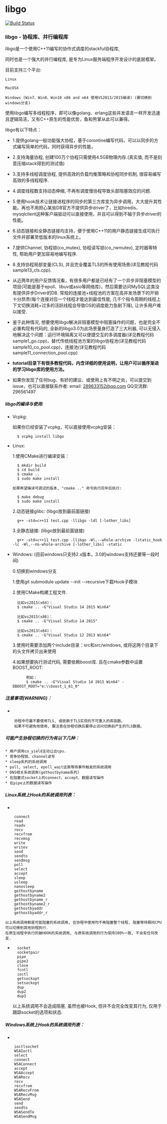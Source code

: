 # libgo

[![Build Status](https://travis-ci.org/yyzybb537/libgo.svg?branch=master)](https://travis-ci.org/yyzybb537/libgo)

### libgo  - 协程库、并行编程库

libgo是一个使用C++11编写的协作式调度的stackful协程库,

同时也是一个强大的并行编程库, 是专为Linux服务端程序开发设计的底层框架。

目前支持三个平台:

    Linux

    MacOSX
    
    Windows (Win7、Win8、Win10 x86 and x64 使用VS2013/2015编译) (要切换到windows分支)

使用libgo编写多线程程序，即可以像golang、erlang这些并发语言一样开发迅速且逻辑简洁，又有C++原生的性能优势，鱼和熊掌从此可以兼得。

libgo有以下特点：

 *   1.提供golang一般功能强大协程，基于corontine编写代码，可以以同步的方式编写简单的代码，同时获得异步的性能，
 *   2.支持海量协程, 创建100万个协程只需使用4.5GB物理内存.(真实值, 而不是刻意压缩stack得到的测试值)
 *   3.支持多线程调度协程, 提供高效的负载均衡策略和协程同步机制, 很容易编写高效的多线程程序.
 *   4.调度线程数支持动态伸缩, 不再有调度慢协程导致头部阻塞效应的问题.
 *   5.使用hook技术让链接进程序的同步的第三方库变为异步调用，大大提升其性能。再也不用担心某些DB官方不提供异步driver了，比如hiredis、mysqlclient这种客户端驱动可以直接使用，并且可以得到不输于异步driver的性能。
 *   6.动态链接和全静态链接均支持，便于使用C++11的用户静态链接生成可执行文件并部署至低版本的linux系统上。
 *   7.提供Channel, 协程锁(co_mutex), 协程读写锁(co_rwmutex), 定时器等特性, 帮助用户更加容易地编写程序. 
 *   8.支持协程局部变量(CLS), 并且完全覆盖TLS的所有使用场景(详见教程代码sample13_cls.cpp).

 *   从近两年的用户反馈情况看，有很多用户都是已经有了一个异步非阻塞模型的项目(可能是基于epoll、libuv或asio等网络库)，然后需要访问MySQL这类没有提供异步Driver的DB. 常规的连接池+线程池的方案在高并发场景下的开销十分昂贵(每个连接对应一个线程才能达到最佳性能, 几千个指令周期的线程上下文切换消耗+过多的活跃线程会导致OS的调度能力急剧下降), 让许多用户难以接受.

 *   鉴于此种情况, 想要使用libgo解决非阻塞模型中阻塞操作的问题，也是完全不必重构现有代码的, 全新的libgo3.0为此场景量身打造了三大利器, 可以无侵入地解决这个问题：运行环境隔离又可以便捷交互的多调度器(详见教程代码sample1_go.cpp)，替代传统线程池方案的libgo协程池(详见教程代码sample10_co_pool.cpp)，连接池(详见教程代码sample11_connection_pool.cpp)
 
 *   **tutorial目录下有很多教程代码，内含详细的使用说明，让用户可以循序渐进的学习libgo库的使用方法。**

 *   如果你发现了任何bug、有好的建议、或使用上有不明之处，可以提交到issue，也可以直接联系作者:
      email: 289633152@qq.com  QQ交流群: 296561497

 
##### libgo的编译与使用:

 *    Vcpkg:

        如果你已经安装了vcpkg，可以直接使用vcpkg安装：

            $ vcpkg install libgo

 *    Linux: 

        1.使用CMake进行编译安装：

            $ mkdir build
            $ cd build
            $ cmake ..
            $ sudo make install

          如果希望编译可调试的版本, "cmake .." 命令执行完毕后执行:

            $ make debug
			$ sudo make install

        2.动态链接glibc: (libgo放到最前面链接)
        
            g++ -std=c++11 test.cpp -llibgo -ldl [-lother_libs]
            
        3.全静态链接: (libgo放到最前面链接)

            g++ -std=c++11 test.cpp -llibgo -Wl,--whole-archive -lstatic_hook -lc -Wl,--no-whole-archive [-lother_libs] -static

 *    Windows: (目前windows只支持2.x版本，3.0的windows支持还要等一段时间) 

        0.切换到windows分支

        1.使用git submodule update --init --recursive下载Hook子模块
        
        2.使用CMake构建工程文件. 
			
			比如vs2015(x64)：
			$ cmake .. -G"Visual Studio 14 2015 Win64"

			比如vs2015(x86)：
			$ cmake .. -G"Visual Studio 14 2015"
			
			比如vs2013(x64)：
			$ cmake .. -G"Visual Studio 12 2013 Win64"
        
        3.使用时需要添加两个include目录：src和src/windows, 或将这两个目录下的头文件拷贝出来使用
        
        4.如果想要执行测试代码, 需要依赖boost库. 且在cmake参数中设置BOOST_ROOT:
        
        		例如：
        		$ cmake .. -G"Visual Studio 14 2015 Win64" -DBOOST_ROOT="e:\\boost_1_61_0"

##### 注意事项(WARNING)：
* 

        协程中尽量不要使用TLS, 或依赖于TLS实现的不可重入的库函数。
        如果不可避免地使用, 要注意在协程切换后要停止访问切换前产生的TLS数据。

##### 可能产生协程切换的行为有以下几种：

    * 用户调用co_yield主动让出cpu.
    * 竞争协程锁、channel读写
    * sleep系列的系统调用
    * poll, select, epoll_wait这类等待事件触发的系统调用
    * DNS相关系统调用(gethostbyname系列)
    * 在阻塞式socket上的connect、accept、数据读写操作
    * 在pipe上的数据读写操作


##### Linux系统上Hook的系统调用列表：
* 

		connect   
		read      
		readv     
		recv      
		recvfrom  
		recvmsg   
		write     
		writev    
		send      
		sendto    
		sendmsg   
		poll      
		select    
		accept    
		sleep     
		usleep    
		nanosleep
		gethostbyname                                                               
		gethostbyname2                                                              
		gethostbyname_r                                                             
		gethostbyname2_r                                                            
		gethostbyaddr                                                               
		gethostbyaddr_r

	以上系统调用都是可能阻塞的系统调用, 在协程中使用均不再阻塞整个线程, 阻塞等待期间CPU可以切换到其他协程执行.
    在原生线程中执行的被HOOK的系统调用, 与原系统调用的行为保持100%一致, 不会有任何改变.

*  
        socket
        socketpair
        pipe
        pipe2
		close     
		fcntl     
		ioctl     
		getsockopt
		setsockopt
		dup       
		dup2      
		dup3      

    以上系统调用不会造成阻塞, 虽然也被Hook, 但并不会完全改变其行为, 仅用于跟踪socket的选项和状态. 

##### Windows系统上Hook的系统调用列表：
* 

		ioctlsocket                                                                        
		WSAIoctl                                                                           
		select                                                                             
		connect                                                                            
		WSAConnect                                                                         
		accept                                                                             
		WSAAccept                                                                          
		WSARecv                                                                            
		recv                                                                               
		recvfrom                                                                           
		WSARecvFrom                                                                        
		WSARecvMsg                                                                         
		WSASend                                                                            
		send                                                                               
		sendto                                                                             
		WSASendTo                                                                          
		WSASendMsg
